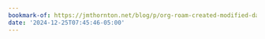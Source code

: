 ```yaml
---
bookmark-of: https://jmthornton.net/blog/p/org-roam-created-modified-dates
date: '2024-12-25T07:45:46-05:00'
---
```

